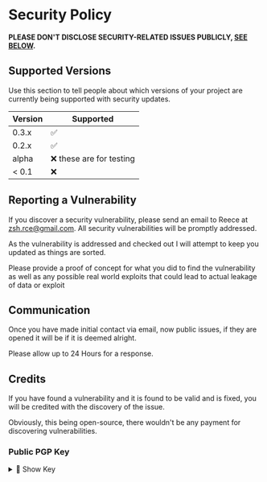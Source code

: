 # Security Policy

**PLEASE DON'T DISCLOSE SECURITY-RELATED ISSUES PUBLICLY, [SEE BELOW](#reporting-a-vulnerability).**

## Supported Versions

Use this section to tell people about which versions of your project are
currently being supported with security updates.

| Version | Supported          |
| ------- | ------------------ |
| 0.3.x   | ✅ |
| 0.2.x   | ✅ |
| alpha   | ❌ these are for testing |
| < 0.1   | ❌                |

## Reporting a Vulnerability

If you discover a security vulnerability, please send an email to Reece at zsh.rce@gmail.com.
All security vulnerabilities will be promptly addressed.

As the vulnerability is addressed and checked out I will attempt to keep you updated as things are sorted.

Please provide a proof of concept for what you did to find the vulnerability as well as any possible real world exploits that could lead to actual leakage of data or exploit

## Communication

Once you have made initial contact via email, now public issues, if they are opened it will be if it is deemed alright.

Please allow up to 24 Hours for a response.

## Credits

If you have found a vulnerability and it is found to be valid and is fixed, you will be credited with the discovery of the issue.

Obviously, this being open-source, there wouldn't be any payment for discovering vulnerabilities.

### Public PGP Key

<details>
<summary>🔑 Show Key</summary>
  <pre>
<code>
-----BEGIN PGP PUBLIC KEY BLOCK-----
Version: OpenPGP v2.0.8
Comment: https://sela.io/pgp/

xsFNBF5sBTMBEACf9OoEsOBGVGJ1q3wKnJXYfsLZMyYzDXkrWZ70Jvxfvls1sbu5
BJ7efrBzekgZ1aIoOjjZ2qXMaGHv0FCJLRqL3Wiv7kiMlc59q0Zr7ZMMU5FGASNl
f8iw1craew5bRfEqD6zcXR0MQbjoCLfpIVa8YJhe5k/NZhexybPNlevkYD0CTRqv
5alnFu2gEkx+sOlWUvCOfMbqo+UvMIS6yBWmlhbi/gYiFwzrm2CZrgTSotPBjNyX
QU8gzP2PCW1eFWOoj/hNLPzfglK5ZCfLX6Q6keALrJzlHOLsb/wXdWg/A16Nfktz
NN3nu3JRJIZYLSUfzjNFAZmS4RY0mswufTzQ8K10da7xRIfECzGVNABv0UslVdaJ
HufZ6cbuiVOUGpRWzFt0/CJqaR3Ok4SBOxLUy/xsKerfZpNmFvxiTXvpEt0NOWRO
M3YpA2H8jfcnhSfychCvGCA11cCnyqxL4SXrqe7OLGBQgTZg4EvSM52VNwANPbNB
qNNBcC2VRw1580730mOPK3Mev7ojfEJvB6NjsHQhJu8AGrOlG+XZzfKtb/nGP9XJ
WhIoNPrJHqqgd/sjwPAvE7sooo7pubjgxn7RQVV87/jG44e50D0gpn9z6Hm0q5vG
X0jJ0VrC0obwE7BbY4o6PDTo9l2evO0BQWxLREgCa7SDwxYn5qU0plbIVwARAQAB
zRF6c2gucmNlQGdtYWlsLmNvbcLBcAQTAQoAGgUCXmwFMwIbLwMLCQcDFQoIAh4B
AheAAhkBAAoJEFiTJcq5H0SyH14P/AhjbDsG/nlfqlp4aFlHpbd7aRo1JDEYYaDe
EongUAkqRLafZRC2KCUDfbvdey8FqTKNPPiKI5ELQHnhxauBAtwmOBcN+N1LzMl4
T3F/mx4/r6kf98TeBcIjxZmL0Q/4H0T3eSeRspreVLeXyIp0WnZYxBzgMK5ZuXxJ
ovBqXlKrRjz3HZehO2KA7IjqdH9HAyWYtK0plJrptayJN82+iqn0U+ut2DKjYUU2
BHiDakb6zpf6S4tbjuEA7WG+vr/6JYn/fxYijfwCuoQBLt+Xk3y5LX1zAauNVRTE
i91PSDKEamYuF/P+JXQADrjk0kRZoSX6bdqd/FmxaQyIn/O53CMoqjnCzKtxncim
vZF2/A/KG5d6Fk1bwOA/652XwSvYIvO2GLISriclsnUnxGZILibJbwH4MqRFrgTq
2vKUxOHleogUj7gtRMYILRI2m+340xRdKt8DMkb31woK7WlQlGp13Ra/zla/1LpX
MIo28mv9DW1Jh9LNwWZALDlQQyX8zbrdc3jExK2dKwY0xonw1FWKi5xH+nx0+zPE
JOvYPlj+YKTPdA1oElY7CnV4qE4g4lRUkfU83z6HTVob4wEJ40VltK0YqNBHvL34
YYU2i3RNwCNEIzWWbvoNyPOSlpk0hpLqWjKs5uWke8ktIYFi5VuX6jinYi74alN0
FLgTwQmXzsBNBF5sBTMBCADK7/UTHgR61I47rz8YI4Ll3kXIzYc9YFPKOhUf7T0Y
j038tWsn6REcs60q/S9nbL89F5gOGDCcd2PykQXtpZCGenZ0TeFXzVSnJ0nQq9eU
6mMWUT5ODAFIgmRk/PMyJs5f08u7Yx35jNTMEeZ69X8ewDSW0/7yRH9RFwergAwP
MHmfjKcGYZew7n8dGJWvyu9vnHtZp9TbOxEZVKXJKjDJnzWSmuqVh1C+n6kYXIQX
MXFVZdfQEk6AiNTAwnzV2bKahyxq6Alw87ZVPNGnycENP+RuNWrFrAfu5UQSgnOG
st7mqqESZOnqkbv3BQbmaK6Tt1A5QcbA/Cp1G3vrxGVzABEBAAHCwoMEGAEKAA8F
Al5sBTMFCQ8JnAACGy4BKQkQWJMlyrkfRLLAXSAEGQEKAAYFAl5sBTMACgkQPMpW
wQb/Lo9XWggApEvGHt7OXN6kpQyOdUTRqsz6TibpTsQsweQW2IBnv4gjTDGTpQUU
G/oYhfcolT5h0TDTe+/AxGPGdJa1S0Yu6xUESiMmE2y24bFOzxOKdISdW89hj/6y
U+hsfv2yce6RY/UgX8GIQyXlhN0rZhL6kwCZ7uKCTqeOxEblYm2CulL3WYUjFOWG
YHDQMjp3GzspUDeYDMQ2agihbP2FD4PL+zNe989NytyxrwxVGlUSUcPyj2Jp/2+E
GVQPQv8jxcZBXRvz2irJM/eS/ckOXNfxbYg/scqocpe1Nr7F2U8dQafL8t34XKVm
g4CwLSytKtjE7TMqxVg1WgocqfjnhSAhPmIDD/jEhVGDvr4+YkoCjGWOxBP7dWw5
xBKclMsnguG7E4cUeZ+vt8s61iikDYl/upJnT9s88w2bp8DN8yHjwCsFws5STv0G
b6wi+3IFu0Z9IL3692C2aARD44+LK9bttGhxn9eOeZk7kOni9njGSmFpJp2HHcMT
cRvj09UL0wkeenCKJTwUGbilVO+ZjldvktGSnF0UPJs7BEag587RSQT5DBfJnRqt
/ma1vJYieNWSVP3c33whKykxUnRLpn+GnUbhti7iOgCNy6xnTGTe3A9uSDi+7UHl
SqpE1GgxcY/QxrajP+eEHhARkWHR5zkjQ/MkuFr2L8MXiBP8rnlW1buCMK480/JC
igr61UJ8xB5aEXak00yBErP+3rSaI9jZp76ylo9lcf72O+KG1h0BvlAf0SNjElpx
GP3m+DpWFQ8YlpGo+QEfRdTuFbG2R3jaCXBU2DECqPTxyOWH5dzXUaUtgT9L4N5f
tCHmHugPXra7bcYf8xHMx2Vx4nMCsVisWMILv8aD4seTytGf3xX7/6UYKBsRrm6R
94HNBVAjmbeC/5Qr3OorNhtGtYu5kc2bO4S730TtuNch/kErP7aYFMtYAokOA0WU
RUK98fVV8yxq655ISxW01B3kRWYcSNmHMvbC3Yccn5OQKfB1qLHMt5/1Z0qw560L
bgfWrGES7k3bzk9/zsBNBF5sBTMBCADCzyInJ1a9wV3NAcoVGz1SkjyZ/TJnKeKN
BWHxjVrWMHuZtOHHP6bWnA7eew+Oso//hGmQ3YxMLojtwFLuyDzXeblhYmjtHaYR
93mpkoeCMaZ5+HJcUFuhWtqk2fzJ7lu0tsywzSC75dR7/bUdNlur3s2trGHJtHTU
qhFUOI8BJQ8yW4KWZm1XQejzMcKT2KHHVSOCjMDWVzmdFJtisP7V+yMrSsNxasL5
cWHe1nmXsowsPveTqq9AsF/nLqkrwTfHSgpp3+XDTWNzxIn65Ll72yPXFdOLrlIR
RGd/d+26QkAPybWmSvAAY6JWc2+SurJ8BeYCk+c61V0SbtIWMoMhABEBAAHCwoQE
GAEKAA8FAl5sBTMFCQ8JnAACGy4BKQkQWJMlyrkfRLLAXSAEGQEKAAYFAl5sBTMA
CgkQ/IEj9o9lX167jgf/XXhL7RuYavF9ZfONIdO+Mn0Zx3WEw0WmWNZCSLA8CbHa
Vpojb7CP79p9bdE/4qlSKmLx5MpziCZuVvG1X25N1VgWden3ZDK8tWRjeh2VzAOh
Q/ioFrwiEIwhZSfqFFs8H6Pz1lDL777QOX9UrOgWmtk+/ciwXa7VVV5Fs+wdGEg5
8fwBymY+F/TCTK/k6bMJYBOIE8iYhhSAc1daYMQ5qv5MOTCwZvCt4iqwtc/oOhvW
K7D+lgg3UrgfA2xeMgz1322k2CRNfaeHujMmXOpVNmPspARd6pI5q83aVzLqrVQX
Mo6WUj1FssHtJ4+HjOP3NNWGg9gh7cIzo22kpi5JeyCSD/9H1ozJ2INiXqpF3ydC
GdCtkQL+K3UdP0er53/kqanpfAjKlS2JDoaBesp79y9+jWpoeQx2dn0VT1eJwhdh
/eSNCOq4JeT8bIqHWX+YtmItSQ+ZQloCqSQB+9uNvGuYTzcYgEif4r6GG5TrY1nT
ksROTPa/lbWPVuatJcwHAdyb96zPNTYMYNroIbmWFmNXOpnnrjyNWnHEpVD4npZz
ULuZ6r9rGM0rjTCO2vnMgOOE7dfvWlnXMjIU8uQ8DSL7w1DgsQuB3xhSV6V55j7+
8EElgQ7bMcI1MXOgYiVRjoon2b1Xf4hre5U49aNLkWC9sDQSBPp3jLhjKWDry2BZ
M4O1rXC9FJil/9vENOhpAelvkPduW8PjsIhkouxconQw59oYGMvgIsL/8yl06uDY
Q0DbTp4TRXkIc69Rj/nQH8M/uqOHl/2hmYinC5s548Lza11hAarSa5uYqNZoOs/e
xzSi2OCAFlsWrPIGOJVlBtGtLsDmt2PPVSsU+8PVqSndi8pERn9eTuykHkK30aHr
sBJkv5/6RbNqvbTFnMDEct95FiqE2kWAZrHHP8ueN9Io3IzyUbkpWlJE/h9Mzq7T
5kLyqq2eqoNIIXccgL1tRTCl30i8hQDc9tarJ52f/6eV2EIZr1DH/u7CZd2YcH/I
WSP9/fPhYMd+HwxBDDUCc+taPQ==
=dwpr
-----END PGP PUBLIC KEY BLOCK-----
  </code>
 </pre>
</details>

